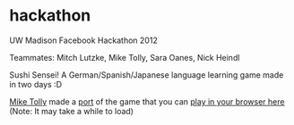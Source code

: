 hackathon
=========

UW Madison Facebook Hackathon 2012

Teammates: Mitch Lutzke, Mike Tolly, Sara Oanes, Nick Heindl

Sushi Sensei! A German/Spanish/Japanese language learning game made in two days :D

[Mike Tolly](https://github.com/mtolly/) made a [port](https://github.com/mtolly/sushisensei.js) of the game that you can [play in your browser here](http://pages.cs.wisc.edu/~tolly/sushisensei/) (Note: It may take a while to load)
